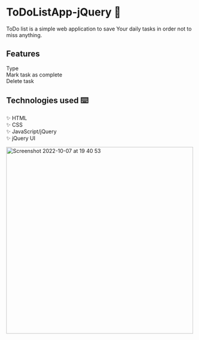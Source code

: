# ToDoListApp-jQuery 📝

ToDo list is a simple web application to save Your daily tasks in order not to miss anything.

## Features
Type <br>
Mark task as complete <br>
Delete task <br>


## Technologies used ⌨️
✨ HTML <br>
✨ CSS <br>
✨ JavaScript/jQuery <br>
✨ jQuery UI <br>



<img width="500" alt="Screenshot 2022-10-07 at 19 40 53" src="https://user-images.githubusercontent.com/67543909/194617682-d6f79f71-7c2e-4692-869e-6d0c9b38c6d0.png">
